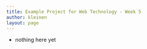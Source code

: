 ```yaml
---
title: Example Project for Web Technology - Week 5
author: kleinen
layout: page
---
```


- nothing here yet

